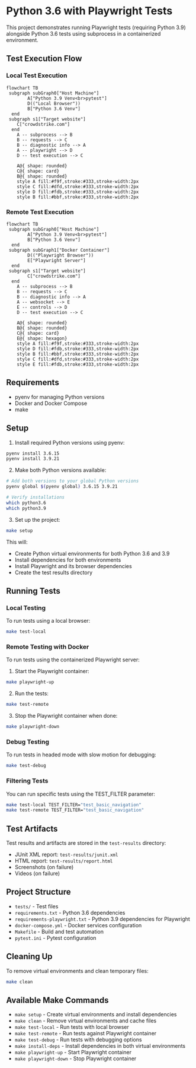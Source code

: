 # Python 3.6 with Playwright Tests

This project demonstrates running Playwright tests (requiring Python 3.9) alongside Python 3.6 tests using subprocess in a containerized environment.

## Test Execution Flow

### Local Test Execution
```mermaid
flowchart TB
 subgraph subGraph0["Host Machine"]
        A["Python 3.9 Venv<br>pytest"]
        D(("Local Browser"))
        B["Python 3.6 Venv"]
  end
 subgraph s1["Target website"]
    C["crowdstrike.com"]
  end
    A -- subprocess --> B
    B -- requests --> C
    B -- diagnostic info --> A
    A -- playwright --> D
    D -- test execution --> C

    A@{ shape: rounded}
    C@{ shape: card}
    B@{ shape: rounded}
    style A fill:#f9f,stroke:#333,stroke-width:2px
    style C fill:#dfd,stroke:#333,stroke-width:2px
    style D fill:#fdb,stroke:#333,stroke-width:2px
    style B fill:#bbf,stroke:#333,stroke-width:2px
```

### Remote Test Execution
```mermaid
flowchart TB
 subgraph subGraph0["Host Machine"]
        A["Python 3.9 Venv<br>pytest"]
        B["Python 3.6 Venv"]
  end
 subgraph subGraph1["Docker Container"]
        D(("Playwright Browser"))
        E["Playwright Server"]
  end
 subgraph s1["Target website"]
        C["crowdstrike.com"]
  end
    A -- subprocess --> B
    B -- requests --> C
    B -- diagnostic info --> A
    A -- websocket --> E
    E -- controls --> D
    D -- test execution --> C

    A@{ shape: rounded}
    B@{ shape: rounded}
    C@{ shape: card}
    E@{ shape: hexagon}
    style A fill:#f9f,stroke:#333,stroke-width:2px
    style D fill:#fdb,stroke:#333,stroke-width:2px
    style B fill:#bbf,stroke:#333,stroke-width:2px
    style C fill:#dfd,stroke:#333,stroke-width:2px
    style E fill:#fdb,stroke:#333,stroke-width:2px
```

## Requirements

- pyenv for managing Python versions
- Docker and Docker Compose
- make

## Setup

1. Install required Python versions using pyenv:
```bash
pyenv install 3.6.15
pyenv install 3.9.21
```

2. Make both Python versions available:
```bash
# Add both versions to your global Python versions
pyenv global $(pyenv global) 3.6.15 3.9.21

# Verify installations
which python3.6
which python3.9
```

3. Set up the project:
```bash
make setup
```

This will:
- Create Python virtual environments for both Python 3.6 and 3.9
- Install dependencies for both environments
- Install Playwright and its browser dependencies
- Create the test results directory

## Running Tests

### Local Testing
To run tests using a local browser:
```bash
make test-local
```

### Remote Testing with Docker
To run tests using the containerized Playwright server:

1. Start the Playwright container:
```bash
make playwright-up
```

2. Run the tests:
```bash
make test-remote
```

3. Stop the Playwright container when done:
```bash
make playwright-down
```

### Debug Testing
To run tests in headed mode with slow motion for debugging:
```bash
make test-debug
```

### Filtering Tests
You can run specific tests using the TEST_FILTER parameter:
```bash
make test-local TEST_FILTER="test_basic_navigation"
make test-remote TEST_FILTER="test_basic_navigation"
```

## Test Artifacts

Test results and artifacts are stored in the `test-results` directory:
- JUnit XML report: `test-results/junit.xml`
- HTML report: `test-results/report.html`
- Screenshots (on failure)
- Videos (on failure)

## Project Structure

- `tests/` - Test files
- `requirements.txt` - Python 3.6 dependencies
- `requirements-playwright.txt` - Python 3.9 dependencies for Playwright
- `docker-compose.yml` - Docker services configuration
- `Makefile` - Build and test automation
- `pytest.ini` - Pytest configuration

## Cleaning Up

To remove virtual environments and clean temporary files:
```bash
make clean
```

## Available Make Commands

- `make setup` - Create virtual environments and install dependencies
- `make clean` - Remove virtual environments and cache files
- `make test-local` - Run tests with local browser
- `make test-remote` - Run tests against Playwright container
- `make test-debug` - Run tests with debugging options
- `make install-deps` - Install dependencies in both virtual environments
- `make playwright-up` - Start Playwright container
- `make playwright-down` - Stop Playwright container